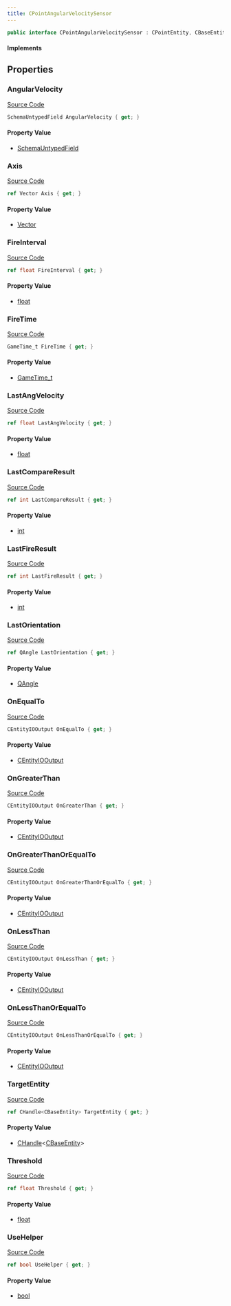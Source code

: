 ```yaml
---
title: CPointAngularVelocitySensor
---
```


```csharp
public interface CPointAngularVelocitySensor : CPointEntity, CBaseEntity, CEntityInstance, ISchemaClass<CEntityInstance>, ISchemaClass<CBaseEntity>, ISchemaClass<CPointEntity>, ISchemaClass<CPointAngularVelocitySensor>, ISchemaField, ISchemaClass, INativeHandle
```

#### Implements

## Properties

### AngularVelocity

[Source Code](https://github.com/swiftly-solution/swiftlys2/blob/main/managed/src/SwiftlyS2.Generated/Schemas/Interfaces/CPointAngularVelocitySensor.cs#L38)

```csharp
SchemaUntypedField AngularVelocity { get; }
```

#### Property Value

- [SchemaUntypedField](/docs/api/shared/schemas/schemauntypedfield)

### Axis

[Source Code](https://github.com/swiftly-solution/swiftlys2/blob/main/managed/src/SwiftlyS2.Generated/Schemas/Interfaces/CPointAngularVelocitySensor.cs#L33)

```csharp
ref Vector Axis { get; }
```

#### Property Value

- [Vector](/docs/api/shared/natives/vector)

### FireInterval

[Source Code](https://github.com/swiftly-solution/swiftlys2/blob/main/managed/src/SwiftlyS2.Generated/Schemas/Interfaces/CPointAngularVelocitySensor.cs#L27)

```csharp
ref float FireInterval { get; }
```

#### Property Value

- [float](https://learn.microsoft.com/dotnet/api/system.single)

### FireTime

[Source Code](https://github.com/swiftly-solution/swiftlys2/blob/main/managed/src/SwiftlyS2.Generated/Schemas/Interfaces/CPointAngularVelocitySensor.cs#L25)

```csharp
GameTime_t FireTime { get; }
```

#### Property Value

- [GameTime_t](/docs/api/shared/schemadefinitions/gametime_t)

### LastAngVelocity

[Source Code](https://github.com/swiftly-solution/swiftlys2/blob/main/managed/src/SwiftlyS2.Generated/Schemas/Interfaces/CPointAngularVelocitySensor.cs#L29)

```csharp
ref float LastAngVelocity { get; }
```

#### Property Value

- [float](https://learn.microsoft.com/dotnet/api/system.single)

### LastCompareResult

[Source Code](https://github.com/swiftly-solution/swiftlys2/blob/main/managed/src/SwiftlyS2.Generated/Schemas/Interfaces/CPointAngularVelocitySensor.cs#L21)

```csharp
ref int LastCompareResult { get; }
```

#### Property Value

- [int](https://learn.microsoft.com/dotnet/api/system.int32)

### LastFireResult

[Source Code](https://github.com/swiftly-solution/swiftlys2/blob/main/managed/src/SwiftlyS2.Generated/Schemas/Interfaces/CPointAngularVelocitySensor.cs#L23)

```csharp
ref int LastFireResult { get; }
```

#### Property Value

- [int](https://learn.microsoft.com/dotnet/api/system.int32)

### LastOrientation

[Source Code](https://github.com/swiftly-solution/swiftlys2/blob/main/managed/src/SwiftlyS2.Generated/Schemas/Interfaces/CPointAngularVelocitySensor.cs#L31)

```csharp
ref QAngle LastOrientation { get; }
```

#### Property Value

- [QAngle](/docs/api/shared/natives/qangle)

### OnEqualTo

[Source Code](https://github.com/swiftly-solution/swiftlys2/blob/main/managed/src/SwiftlyS2.Generated/Schemas/Interfaces/CPointAngularVelocitySensor.cs#L48)

```csharp
CEntityIOOutput OnEqualTo { get; }
```

#### Property Value

- [CEntityIOOutput](/docs/api/shared/schemadefinitions/centityiooutput)

### OnGreaterThan

[Source Code](https://github.com/swiftly-solution/swiftlys2/blob/main/managed/src/SwiftlyS2.Generated/Schemas/Interfaces/CPointAngularVelocitySensor.cs#L44)

```csharp
CEntityIOOutput OnGreaterThan { get; }
```

#### Property Value

- [CEntityIOOutput](/docs/api/shared/schemadefinitions/centityiooutput)

### OnGreaterThanOrEqualTo

[Source Code](https://github.com/swiftly-solution/swiftlys2/blob/main/managed/src/SwiftlyS2.Generated/Schemas/Interfaces/CPointAngularVelocitySensor.cs#L46)

```csharp
CEntityIOOutput OnGreaterThanOrEqualTo { get; }
```

#### Property Value

- [CEntityIOOutput](/docs/api/shared/schemadefinitions/centityiooutput)

### OnLessThan

[Source Code](https://github.com/swiftly-solution/swiftlys2/blob/main/managed/src/SwiftlyS2.Generated/Schemas/Interfaces/CPointAngularVelocitySensor.cs#L40)

```csharp
CEntityIOOutput OnLessThan { get; }
```

#### Property Value

- [CEntityIOOutput](/docs/api/shared/schemadefinitions/centityiooutput)

### OnLessThanOrEqualTo

[Source Code](https://github.com/swiftly-solution/swiftlys2/blob/main/managed/src/SwiftlyS2.Generated/Schemas/Interfaces/CPointAngularVelocitySensor.cs#L42)

```csharp
CEntityIOOutput OnLessThanOrEqualTo { get; }
```

#### Property Value

- [CEntityIOOutput](/docs/api/shared/schemadefinitions/centityiooutput)

### TargetEntity

[Source Code](https://github.com/swiftly-solution/swiftlys2/blob/main/managed/src/SwiftlyS2.Generated/Schemas/Interfaces/CPointAngularVelocitySensor.cs#L17)

```csharp
ref CHandle<CBaseEntity> TargetEntity { get; }
```

#### Property Value

- [CHandle](/docs/api/shared/natives/chandle-1)<[CBaseEntity](/docs/api/shared/schemadefinitions/cbaseentity)>

### Threshold

[Source Code](https://github.com/swiftly-solution/swiftlys2/blob/main/managed/src/SwiftlyS2.Generated/Schemas/Interfaces/CPointAngularVelocitySensor.cs#L19)

```csharp
ref float Threshold { get; }
```

#### Property Value

- [float](https://learn.microsoft.com/dotnet/api/system.single)

### UseHelper

[Source Code](https://github.com/swiftly-solution/swiftlys2/blob/main/managed/src/SwiftlyS2.Generated/Schemas/Interfaces/CPointAngularVelocitySensor.cs#L35)

```csharp
ref bool UseHelper { get; }
```

#### Property Value

- [bool](https://learn.microsoft.com/dotnet/api/system.boolean)

